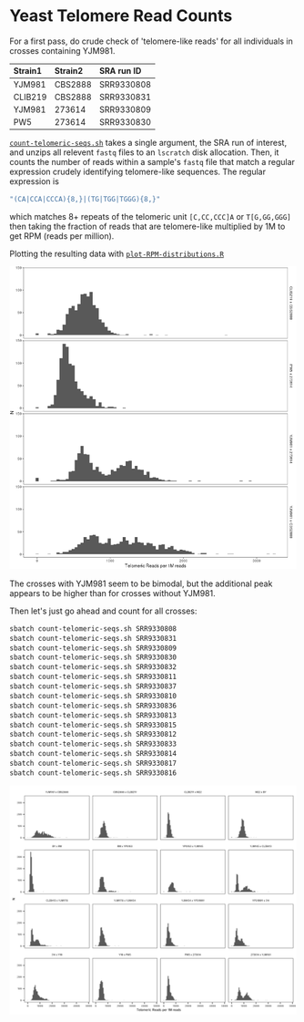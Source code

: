 # Yeast Telomere Read Counts

For a first pass, do crude check of 'telomere-like reads' for all individuals in crosses containing YJM981.

| Strain1 | Strain2 | SRA run ID |
|:--------|:--------|:-----------|
| YJM981  | CBS2888 | SRR9330808 |
| CLIB219 | CBS2888 | SRR9330831 |
| YJM981  | 273614  | SRR9330809 |
| PW5     | 273614  | SRR9330830 |

[`count-telomeric-seqs.sh`](count-telomeric-seqs.sh) takes a single argument, the SRA run of interest, and 
unzips all relevent `fastq` files to an `lscratch` disk allocation. Then, it counts the number of reads
within a sample's `fastq` file that match a regular expression crudely identifying telomere-like sequences.
The regular expression is

```bash
"(CA|CCA|CCCA){8,}|(TG|TGG|TGGG){8,}"
```

which matches 8+ repeats of the telomeric unit `[C,CC,CCC]A` or `T[G,GG,GGG]` then taking the fraction of reads that are telomere-like multiplied by 1M to get RPM (reads per million).

Plotting the resulting data with [`plot-RPM-distributions.R`](plot-RPM-distributions.R)

![](telomere-rpm-01.png)

The crosses with YJM981 seem to be bimodal, but the additional peak appears to be higher than for crosses without YJM981.

Then let's just go ahead and count for all crosses:
```bash
sbatch count-telomeric-seqs.sh SRR9330808
sbatch count-telomeric-seqs.sh SRR9330831
sbatch count-telomeric-seqs.sh SRR9330809
sbatch count-telomeric-seqs.sh SRR9330830
sbatch count-telomeric-seqs.sh SRR9330832
sbatch count-telomeric-seqs.sh SRR9330811
sbatch count-telomeric-seqs.sh SRR9330837
sbatch count-telomeric-seqs.sh SRR9330810
sbatch count-telomeric-seqs.sh SRR9330836
sbatch count-telomeric-seqs.sh SRR9330813
sbatch count-telomeric-seqs.sh SRR9330815
sbatch count-telomeric-seqs.sh SRR9330812
sbatch count-telomeric-seqs.sh SRR9330833
sbatch count-telomeric-seqs.sh SRR9330814
sbatch count-telomeric-seqs.sh SRR9330817
sbatch count-telomeric-seqs.sh SRR9330816
```

![](telomeric-min8x.png)
